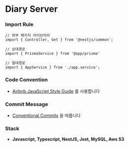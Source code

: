 # Diary Server

### Import Rule
```
// 외부 패키지 라이브러리
import { Controller, Get } from '@nestjs/common';

// 상대경로
import { PrismaService } from '@app/prisma'

// 절대경로
import { AppService } from './app.service';
```

### Code Convention
- [Airbnb JavaScript Style Guide](https://github.com/airbnb/javascript) 를 사용합니다

### Commit Message
- [Conventional Commits](https://www.conventionalcommits.org/ko/v1.0.0-beta.4/) 을 따릅니다

### Stack
- **Javascript, Typescript, NestJS, Jest, MySQL, Aws S3** 
